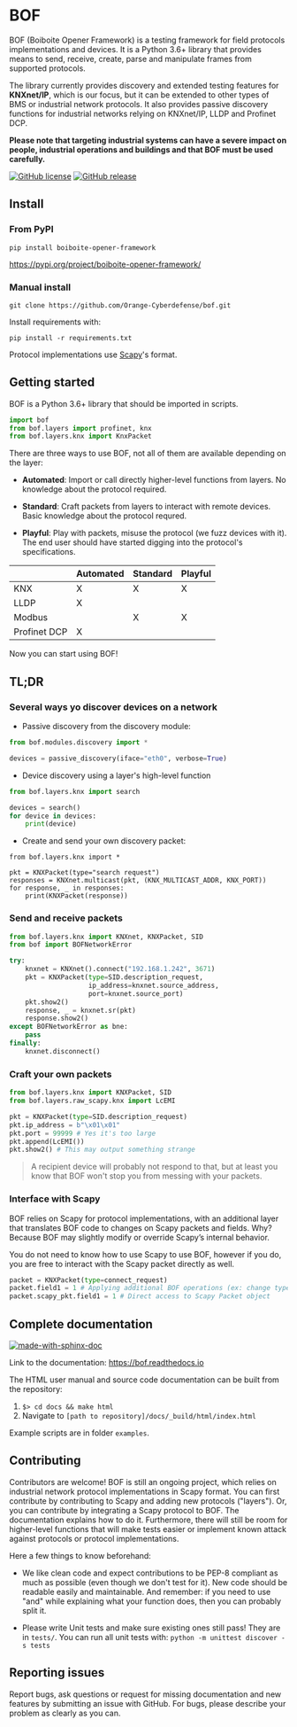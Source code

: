 BOF 
===

BOF (Boiboite Opener Framework) is a testing framework for field protocols
implementations and devices. It is a Python 3.6+ library that provides means to
send, receive, create, parse and manipulate frames from supported protocols.

The library currently provides discovery and extended testing features for
**KNXnet/IP**, which is our focus, but it can be extended to other types of BMS
or industrial network protocols. It also provides passive discovery functions
for industrial networks relying on KNXnet/IP, LLDP and Profinet DCP.

**Please note that targeting industrial systems can have a severe impact on
people, industrial operations and buildings and that BOF must be used
carefully.**

[![GitHub license](https://img.shields.io/badge/License-GPL%20v3-blue.svg)](https://github.com/Orange-Cyberdefense/bof/blob/master/LICENSE)
[![GitHub release](https://img.shields.io/github/release/Orange-Cyberdefense/bof.svg)](https://gitHub.com/Orange-Cyberdefense/bof/releases/)

Install
-------

### From PyPI

```
pip install boiboite-opener-framework
```

https://pypi.org/project/boiboite-opener-framework/

### Manual install

```
git clone https://github.com/Orange-Cyberdefense/bof.git
```

Install requirements with:

```
pip install -r requirements.txt
```

Protocol implementations use [Scapy](https://scapy.readthedocs.io/en/latest/)'s format.

Getting started
---------------

BOF is a Python 3.6+ library that should be imported in scripts.

```python
import bof
from bof.layers import profinet, knx
from bof.layers.knx import KnxPacket
```

There are three ways to use BOF, not all of them are available depending on the
layer:

* **Automated**: Import or call directly higher-level functions from layers. No
    knowledge about the protocol required.

* **Standard**: Craft packets from layers to interact with remote devices. Basic
    knowledge about the protocol requred.

* **Playful**: Play with packets, misuse the protocol (we fuzz devices with it).
  The end user should have started digging into the protocol's specifications.

|              | Automated | Standard | Playful |
|--------------|-----------|----------|---------|
| KNX          | X         | X        | X       |
| LLDP         | X         |          |         |
| Modbus       |           | X        | X       |
| Profinet DCP | X         |          |         |


Now you can start using BOF!

TL;DR
-----

### Several ways yo discover devices on a network

* Passive discovery from the discovery module:

```python
from bof.modules.discovery import *

devices = passive_discovery(iface="eth0", verbose=True)
```

* Device discovery using a layer's high-level function

```python
from bof.layers.knx import search

devices = search()
for device in devices:
    print(device)
```

* Create and send your own discovery packet:

```
from bof.layers.knx import *

pkt = KNXPacket(type="search request")
responses = KNXnet.multicast(pkt, (KNX_MULTICAST_ADDR, KNX_PORT))
for response, _ in responses:
    print(KNXPacket(response))
```

### Send and receive packets

```python
from bof.layers.knx import KNXnet, KNXPacket, SID
from bof import BOFNetworkError

try:
    knxnet = KNXnet().connect("192.168.1.242", 3671)
    pkt = KNXPacket(type=SID.description_request,
                    ip_address=knxnet.source_address,
                    port=knxnet.source_port)
    pkt.show2()
    response, _ = knxnet.sr(pkt)
    response.show2()
except BOFNetworkError as bne:
    pass
finally:
    knxnet.disconnect()
```

### Craft your own packets

```python
from bof.layers.knx import KNXPacket, SID
from bof.layers.raw_scapy.knx import LcEMI

pkt = KNXPacket(type=SID.description_request)
pkt.ip_address = b"\x01\x01"
pkt.port = 99999 # Yes it's too large
pkt.append(LcEMI())
pkt.show2() # This may output something strange
```

> A recipient device will probably not respond to that, but at least you know
  that BOF won't stop you from messing with your packets.

### Interface with Scapy

BOF relies on Scapy for protocol implementations, with an additional layer that
translates BOF code to changes on Scapy packets and fields. Why? Because BOF may
slightly modify or override Scapy’s internal behavior.

You do not need to know how to use Scapy to use BOF, however if you do, you are
free to interact with the Scapy packet directly as well.

```python
packet = KNXPacket(type=connect_request)
packet.field1 = 1 # Applying additional BOF operations (ex: change types)
packet.scapy_pkt.field1 = 1 # Direct access to Scapy Packet object
```

Complete documentation
----------------------

[![made-with-sphinx-doc](https://img.shields.io/badge/Made%20with-Sphinx-1f425f.svg)](https://www.sphinx-doc.org/)

Link to the documentation: https://bof.readthedocs.io

The HTML user manual and source code documentation can be built from the
repository:
 
1. `$> cd docs && make html`
2. Navigate to `[path to repository]/docs/_build/html/index.html`

Example scripts are in folder `examples`.

Contributing
------------

Contributors are welcome! BOF is still an ongoing project, which relies on
industrial network protocol implementations in Scapy format. You can first
contribute by contributing to Scapy and adding new protocols ("layers"). Or, you
can contribute by integrating a Scapy protocol to BOF. The documentation
explains how to do it. Furthermore, there will still be room for higher-level
functions that will make tests easier or implement known attack against
protocols or protocol implementations.

Here a few things to know beforehand:

* We like clean code and expect contributions to be PEP-8 compliant as much as
  possible (even though we don't test for it). New code should be readable
  easily and maintainable. And remember: if you need to use "and" while
  explaining what your function does, then you can probably split it.

* Please write Unit tests and make sure existing ones still pass! They are in
  `tests/`. You can run all unit tests with: `python -m unittest discover -s
  tests`

Reporting issues
----------------

Report bugs, ask questions or request for missing documentation and new features
by submitting an issue with GitHub. For bugs, please describe your problem as
clearly as you can.
